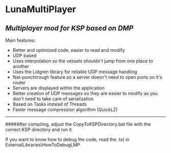 # LunaMultiPlayer
*Multiplayer mod for KSP based on DMP*
---
Main features:
- Better and optimized code, easier to read and modify
- UDP based
- Uses interpolation so the vessels shouldn't jump from one place to another
- Uses the Lidgren library for reliable UDP message handling
- Nat-punchtrough feature so a server doesn't need to open ports on it's router
- Servers are displayed within the application
- Better creation of UDP messages so they are easier to modify as you don't need to take care of serialization
- Based on Tasks instead of Threads
- Faster message compression algorithm (QuickLZ)

---
####After compiling, adjust the CopyToKSPDirectory.bat file with the correct KSP directory and run it.

If you want to know how to debug the code, read the .txt in ExternalLibraries\HowToDebugLMP
